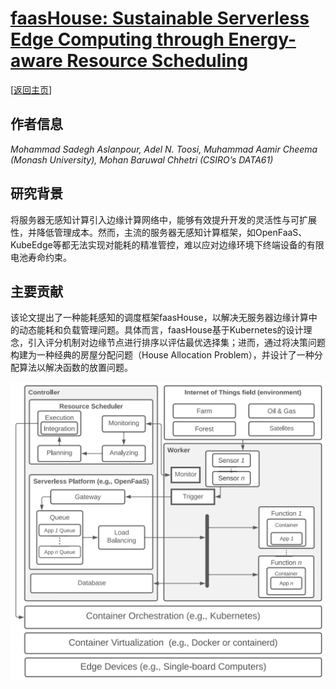 # [faasHouse: Sustainable Serverless Edge Computing through Energy-aware Resource Scheduling](https://doi.org/10.1109/TSC.2024.3354296)

\[[返回主页](https://github.com/withhaotian/awesome-edge-AI-papers.git)\]

## 作者信息
*Mohammad Sadegh Aslanpour, Adel N. Toosi, Muhammad Aamir Cheema (Monash University), Mohan Baruwal Chhetri (CSIRO’s DATA61)*

## 研究背景
将服务器无感知计算引入边缘计算网络中，能够有效提升开发的灵活性与可扩展性，并降低管理成本。然而，主流的服务器无感知计算框架，如OpenFaaS、KubeEdge等都无法实现对能耗的精准管控，难以应对边缘环境下终端设备的有限电池寿命约束。

## 主要贡献
该论文提出了一种能耗感知的调度框架faasHouse，以解决无服务器边缘计算中的动态能耗和负载管理问题。具体而言，faasHouse基于Kubernetes的设计理念，引入评分机制对边缘节点进行排序以评估最优选择集；进而，通过将决策问题构建为一种经典的房屋分配问题（House Allocation Problem），并设计了一种分配算法以解决函数的放置问题。

![alt text](../../figs/tsc24-faashouse.png)